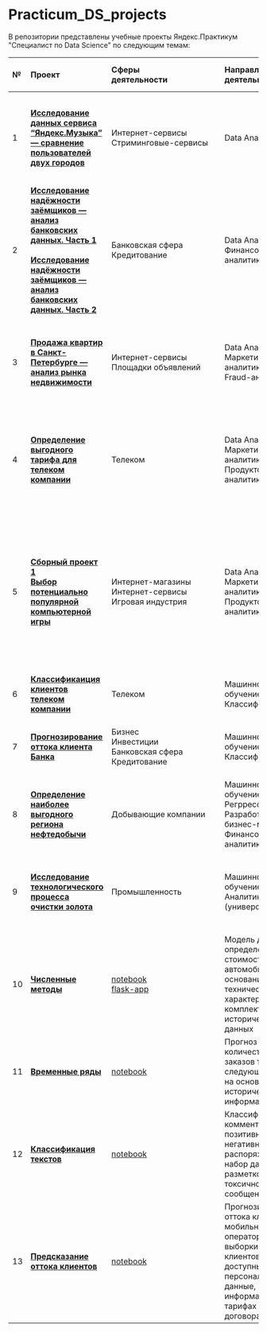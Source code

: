 # Practicum_DS_projects

В репозитории представлены учебные проекты Яндекс.Практикум "Специалист по Data Science" по следующим темам:

|№| **Проект** | **Сферы<br>деятельности**&nbsp;&nbsp;&nbsp;&nbsp;&nbsp;&nbsp;&nbsp;&nbsp;&nbsp;&nbsp;&nbsp;&nbsp;&nbsp;&nbsp;&nbsp;&nbsp;&nbsp;&nbsp;&nbsp;&nbsp;&nbsp;&nbsp;&nbsp;| **Направления<br>деятельности**| **Навыки и <br>инструменты** |**Задачи проекта** &nbsp;&nbsp;&nbsp;&nbsp;&nbsp;&nbsp;&nbsp;&nbsp;&nbsp;&nbsp;&nbsp;&nbsp;&nbsp;&nbsp;&nbsp;&nbsp;&nbsp;&nbsp;&nbsp;&nbsp;&nbsp;&nbsp;&nbsp;&nbsp;&nbsp;&nbsp;&nbsp;&nbsp;&nbsp;&nbsp;&nbsp;&nbsp;&nbsp;&nbsp;&nbsp;&nbsp;&nbsp;&nbsp;&nbsp;&nbsp;&nbsp;&nbsp;&nbsp;&nbsp;&nbsp;&nbsp;&nbsp;&nbsp;&nbsp;&nbsp;&nbsp;&nbsp;&nbsp;&nbsp;&nbsp;&nbsp;&nbsp;&nbsp;&nbsp;&nbsp;&nbsp;&nbsp;&nbsp;&nbsp;&nbsp;&nbsp;&nbsp;&nbsp;&nbsp;&nbsp;&nbsp;&nbsp;| **Описание проекта** &nbsp;&nbsp;&nbsp;&nbsp;&nbsp;&nbsp;&nbsp;&nbsp;&nbsp;&nbsp;&nbsp;&nbsp;&nbsp;&nbsp;&nbsp;&nbsp;&nbsp;&nbsp;&nbsp;&nbsp;&nbsp;&nbsp;&nbsp;&nbsp;&nbsp;&nbsp;&nbsp;&nbsp;&nbsp;&nbsp;&nbsp;&nbsp;&nbsp;&nbsp;&nbsp;&nbsp;&nbsp;&nbsp;&nbsp;&nbsp;&nbsp;&nbsp;&nbsp;&nbsp;&nbsp;&nbsp;&nbsp;&nbsp;&nbsp;&nbsp;&nbsp;&nbsp;&nbsp;&nbsp;&nbsp;&nbsp;&nbsp;&nbsp;&nbsp;&nbsp;&nbsp;&nbsp;&nbsp;&nbsp;&nbsp;&nbsp;&nbsp;&nbsp;&nbsp;&nbsp;&nbsp;&nbsp;&nbsp;&nbsp;&nbsp;&nbsp;&nbsp;&nbsp;&nbsp;&nbsp;&nbsp;&nbsp;&nbsp;&nbsp;&nbsp;&nbsp;&nbsp;&nbsp;&nbsp;&nbsp;&nbsp;&nbsp;&nbsp;&nbsp;&nbsp;&nbsp;&nbsp;&nbsp;&nbsp;&nbsp;&nbsp;&nbsp;&nbsp;&nbsp;&nbsp;&nbsp;&nbsp;&nbsp;&nbsp;&nbsp;&nbsp;&nbsp;&nbsp;&nbsp;| **Ключевые слова<br>проекта** &nbsp;&nbsp;&nbsp;&nbsp;&nbsp;&nbsp;&nbsp;&nbsp;&nbsp;&nbsp;&nbsp;&nbsp;&nbsp;&nbsp;&nbsp;&nbsp;&nbsp;&nbsp;&nbsp;&nbsp;&nbsp;&nbsp;&nbsp;&nbsp;&nbsp;&nbsp;&nbsp;&nbsp;&nbsp;&nbsp;&nbsp;&nbsp;&nbsp;&nbsp;&nbsp;&nbsp;&nbsp;&nbsp;&nbsp;&nbsp;&nbsp;&nbsp;&nbsp;&nbsp;&nbsp;&nbsp;&nbsp;&nbsp;&nbsp;&nbsp;&nbsp;&nbsp;&nbsp;&nbsp;&nbsp;&nbsp;&nbsp;&nbsp;&nbsp;&nbsp;&nbsp;&nbsp;&nbsp;|
|:--|:-----------|:-------------------------|:-------------------------------|:-----------------------------|:------------------|:---------------------|:---------------------|
| 1 | [**Исследование данных сервиса “Яндекс.Музыка” — сравнение пользователей двух городов**](https://github.com/aksik32/Practicum_DS_projects/blob/main/1.%20big_cities_music/big_cities_music.ipynb) | Интернет-сервисы<br> Стриминговые-сервисы | Data Analyst | python<br> pandas | На реальных данных Яндекс.Музыки c помощью библиотеки Pandas и её возможностей проверить данные и сравнить поведение и предпочтения пользователей двух столиц — Москвы и Санкт-Петербурга | Сравнение Москвы и Петербурга окружено мифами:- Москва — мегаполис, подчинённый жёсткому ритму рабочей недели;- Петербург — город своеобразной культуры, непохожий на Москву.Некоторые мифы отражают действительность. Другие — пустые стереотипы. Бизнес должен отличать первые от вторых, чтобы принимать рациональные решения. На реальных данных Яндекс.Музыки вы проверите данные и сравните поведение пользователей двух столиц | обработка данных, дубликаты, пропуски, логическая индексация, группировка, сортировка |
| 2 | [**Исследование надёжности заёмщиков — анализ банковских данных. Часть 1**](https://github.com/aksik32/Practicum_DS_projects/blob/main/2.%20reliability_of_borrowers/reliability_of_borrowers_part_1.ipynb)<br><br>[**Исследование надёжности заёмщиков — анализ банковских данных. Часть 2**](https://github.com/aksik32/Practicum_DS_projects/blob/main/2.%20reliability_of_borrowers/reliability_of_borrowers_part_2.ipynb)| Банковская сфера<br> Кредитование | Data Analyst<br>Финансовый аналитик | python<br> pandas | На основе статистики о платёжеспособности клиентов исследовать влияет ли семейное положение и количество детей клиента на факт возврата кредита в срок | На основе данных кредитного отдела банка исследовал влияние семейного положения и количества детей на факт погашения кредита в срок. Была получена информация о данных. Определены и обработаны пропуски. Заменены типы данных на соответствующие хранящимся данным. Удалены дубликаты. Категоризованы данные. Один датафрейм декомпозирован на три | обработка данных, дубликаты, пропуски, категоризация, декомпозиция |
| 3 | [**Продажа квартир в Санкт-Петербурге — анализ рынка недвижимости**](https://github.com/aksik32/Practicum_DS_projects/blob/main/3.%20sale_of_apartments/sale_of_apartments.ipynb) | Интернет-сервисы<br> Площадки объявлений | Data Analyst<br>Маркетинг-аналитик<br>Fraud-аналитик | python<br> pandas<br> Matplotlib<br> исследовательский анализ данных<br> визуализация данных<br> предобработка данных | Используя данные сервиса Яндекс.Недвижимость, определить рыночную стоимость объектов недвижимости и типичные параметры квартир | На основе данных сервиса Яндекс.Недвижимость определена рыночная стоимость объектов недвижимости разного типа, типичные параметры квартир, в зависимости от удаленности от центра. Проведена предобработка данных. Добавлены новые данные. Построены гистограммы, боксплоты, диаграммы рассеивания. | обработка данных, histogram, boxplot, scattermatrix, категоризация, scatterplot,  фрод-мониторинг |
| 4 | [**Определение выгодного тарифа для телеком компании**](https://github.com/aksik32/Practicum_DS_projects/blob/main/4.%20best_tariff/best_tariff.ipynb) | Телеком | Data Analyst<br>Маркетинг-аналитик<br>Продуктовый аналитик | python<br> pandas<br> Matplotlib<br> NumPy<br> SciPy<br> описательная статистика<br> проверка статистических гипотез | На основе данных клиентов оператора сотовой связи проанализировать поведение клиентов и поиск оптимального тарифа | Проведен предварительный анализ использования тарифов на выборке клиентов,проанализировано поведение клиентов при использовании услуг оператора и рекомендованы оптимальные наборы услуг для пользователей. Проведена предобработка данных, их анализ. Проверены гипотезы о различии выручки абонентов разных тарифов и различии выручки абонентов из Москвы и других регионов. | обработка данных, histogram, boxplot, статистический тест, критерий Стьюдента |
| 5 | [**Сборный проект 1<br> Выбор потенциально популярной компьютерной игры**](https://github.com/aksik32/Practicum_DS_projects/blob/main/5.%20popular_PC_game/popular_PC_game.ipynb) | Интернет-магазины<br> Интернет-сервисы<br> Игровая индустрия  | Data Analyst<br>Маркетинг-аналитик<br>Продуктовый аналитик | python<br> pandas<br> Matplotlib<br> NumPy<br> SciPy<br> описательная статистика<br> проверка статистических гипотез<br> исследовательский анализ данных<br> визуализация данных<br> предобработка данных | Выявить определяющие успешность игры закономерности для выбора потенциально популярного продукта и планирования рекламной кампании. | Из открытых источников доступны исторические данные о продажах игр, оценки пользователей и экспертов, жанры и платформы (например, Xbox или PlayStation). Вам нужно выявить определяющие успешность игры закономерности. Это позволит сделать ставку на потенциально популярный продукт и спланировать рекламные кампании.  | обработка данных, histogram, boxplot, статистический тест, критерий Стьюдента, дубликаты, пропуски, категоризация | 
| 6 | [**Классификаиция клиентов телеком компании**](https://github.com/aksik32/Practicum_DS_projects/blob/main/6.%20classify_of_clients/classify_of_clients.ipynb) | Телеком  | Машинное обучение<br> Классификация | python<br> pandas<br> Matplotlib<br> Scikit-learn<br> | На основе данных предложить клиенту тариф. | Оператор мобильной связи выяснил: многие клиенты пользуются архивными тарифами. Они хотят построить систему, способную проанализировать поведение клиентов и предложить пользователям один из новых тариф. | классификация, подбор гиперпараметров, выбор модели МО | 
| 7 | [**Прогнозирование оттока клиента Банка**](https://github.com/aksik32/Practicum_DS_projects/blob/main/7.%20customer_outflow/customer_outflow.ipynb) | Бизнес<br> Инвестиции<br> Банковская сфера<br> Кредитование  | Машинное обучение<br> Классификация | python<br> pandas<br> Matplotlib<br> Scikit-learn<br> | На основе данных из банка определить клиент, который может уйти | Из банка стали уходить клиенты. Каждый месяц. Немного, но заметно. Банковские маркетологи посчитали: сохранять текущих клиентов дешевле, чем привлекать новых. Нужно спрогнозировать, уйдёт клиент из банка в ближайшее время или нет. Предоставлены исторические данные о поведении клиентов и расторжении договоров с банком. | классификация, подбор гиперпараметров, выбор модели МО | 
| 8 | [**Определение наиболее выгодного региона нефтедобычи**](https://github.com/aksik32/Practicum_DS_projects/blob/main/8.%20choice_of_location/choice_of_location.ipynb) | Добывающие компании  | Машинное обучение<br> Регррессия<br> Разработка бизнес-модели<br> Финансовый аналитик | python<br> бутстреп<br> Scikit-learn<br> | На основе данных геологи разведки выбрать район добычи нефти | Вам предоставлены пробы нефти в трёх регионах. Характеристики для каждой скважины в регионе уже известны. Постройте модель для определения региона, где добыча принесёт наибольшую прибыль. | регрессия, разработка бизнес-модели, бутстреп | 
| 9 | [**Исследование технологического процесса очистки золота**]() | Промышленность  | Машинное обучение<br> Аналитик (универсал) | Python<br> Pandas<br> Matplotlib<br> NumPy<br> Scikit-learn<br> исследовательский анализ данных | # 9. Исследование технологического процесса очистки золота | Строитстся модель машинного обучения для промышленной компании, разрабатывающая решения для эффективной работы промышленных предприятий. Модель должна предсказать коэффициент восстановления золота из золотосодержащей руды на основе данных с параметрами добычи и очистки. Модель поможет оптимизировать производство, чтобы не запускать предприятие с убыточными характеристиками. | анализ данных, регрессия, кастомные метрики | 
| 10 | [**Численные методы**](https://github.com/andreyi91/DS_projects/tree/master/09.%20%D0%A7%D0%B8%D1%81%D0%BB%D0%B5%D0%BD%D0%BD%D1%8B%D0%B5%20%D0%BC%D0%B5%D1%82%D0%BE%D0%B4%D1%8B) | [notebook](https://nbviewer.jupyter.org/github/andreyi91/DS_projects/blob/master/09.%20%D0%A7%D0%B8%D1%81%D0%BB%D0%B5%D0%BD%D0%BD%D1%8B%D0%B5%20%D0%BC%D0%B5%D1%82%D0%BE%D0%B4%D1%8B/numerical_methods.ipynb)<br>[flask-app](https://car-price-demo.herokuapp.com/) | Модель для определения стоимости автомобилей на основании технических характеристик, комплектаций и исторических данных | - python<br>- pandas<br>- sklearn<br>- lightgbm<br>- matplotlib<br>- seaborn<br>- flask |  
| 11 | [**Временные ряды**](https://github.com/andreyi91/DS_projects/tree/master/10.%20%D0%92%D1%80%D0%B5%D0%BC%D0%B5%D0%BD%D0%BD%D1%8B%D0%B5%20%D1%80%D1%8F%D0%B4%D1%8B) | [notebook](https://nbviewer.jupyter.org/github/andreyi91/DS_projects/blob/master/10.%20%D0%92%D1%80%D0%B5%D0%BC%D0%B5%D0%BD%D0%BD%D1%8B%D0%B5%20%D1%80%D1%8F%D0%B4%D1%8B/time_series.ipynb) | Прогноз количества заказов такси на следующий час на основании исторической информации | - python<br>- pandas<br>- numpy<br>- sklearn<br>- statsmodels<br>- matplotlib<br>- seaborn |  
| 12 | [**Классификация текстов**](https://github.com/andreyi91/DS_projects/tree/master/11.%20%D0%9A%D0%BB%D0%B0%D1%81%D1%81%D0%B8%D1%84%D0%B8%D0%BA%D0%B0%D1%86%D0%B8%D1%8F%20%D1%82%D0%B5%D0%BA%D1%81%D1%82%D0%BE%D0%B2) | [notebook](https://nbviewer.jupyter.org/github/andreyi91/DS_projects/blob/master/11.%20%D0%9A%D0%BB%D0%B0%D1%81%D1%81%D0%B8%D1%84%D0%B8%D0%BA%D0%B0%D1%86%D0%B8%D1%8F%20%D1%82%D0%B5%D0%BA%D1%81%D1%82%D0%BE%D0%B2/ml_for_text_classification.ipynb) | Классификация комментариев на позитивные и негативные. В распоряжении набор данных с разметкой о токсичности сообщений | - python<br>- pandas<br>- numpy<br>- sklearn<br>- nltk<br>- matplotlib<br>- seaborn |  
| 13 | [**Предсказание оттока клиентов**](https://github.com/andreyi91/DS_projects/blob/master/12.%20%D0%9F%D1%80%D0%B5%D0%B4%D1%81%D0%BA%D0%B0%D0%B7%D0%B0%D0%BD%D0%B8%D0%B5%20%D0%BE%D1%82%D1%82%D0%BE%D0%BA%D0%B0%20%D0%BA%D0%BB%D0%B8%D0%B5%D0%BD%D1%82%D0%BE%D0%B2/client_churn_prediction.ipynb) | [notebook](https://github.com/andreyi91/DS_projects/blob/master/12.%20%D0%9F%D1%80%D0%B5%D0%B4%D1%81%D0%BA%D0%B0%D0%B7%D0%B0%D0%BD%D0%B8%D0%B5%20%D0%BE%D1%82%D1%82%D0%BE%D0%BA%D0%B0%20%D0%BA%D0%BB%D0%B8%D0%B5%D0%BD%D1%82%D0%BE%D0%B2/client_churn_prediction.ipynb) | Прогнозирование оттока клиентов мобильного оператора. Для выборки клиентов доступны персональные данные, информация о тарифах и договорах. | - python<br>- pandas<br>- numpy<br>- sklearn<br>- matplotlib<br>- seaborn<br>- catboost  

